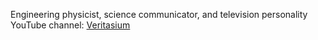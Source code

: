 Engineering physicist, science communicator, and television personality
YouTube channel: [Veritasium](https://youtube.com/@veritasium?si=00drMh7frHwJv49P)